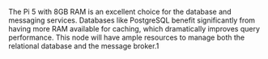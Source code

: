 The Pi 5 with 8GB RAM is an excellent choice for the database and messaging services. Databases like PostgreSQL benefit significantly from having more RAM available for caching, which dramatically improves query performance. This node will have ample resources to manage both the relational database and the message broker.1
